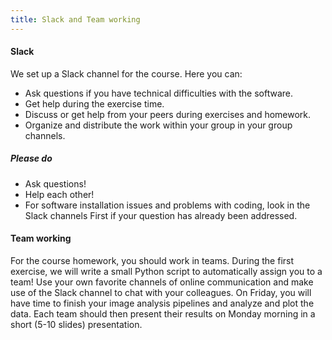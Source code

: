 ```yaml
---
title: Slack and Team working
---
```

#### Slack

We set up a Slack channel for the course. Here you can:
  * Ask questions if you have technical difficulties with the software.
  * Get help during the exercise time.
  * Discuss or get help from your peers during exercises and homework.
  * Organize and distribute the work within your group in your group channels.

##### Please do

  * Ask questions!
  * Help each other!
  * For software installation issues and problems with coding, look in the Slack channels First if your question has already been addressed.

#### Team working

For the course homework, you should work in teams. During the first exercise, we will write a small Python script to automatically assign you to a team! Use your own favorite channels of online communication and make use of the Slack channel to chat with your colleagues. On Friday, you will have time to finish your image analysis pipelines and analyze and plot the data. Each team should then present their results on Monday morning in a short (5-10 slides) presentation.
